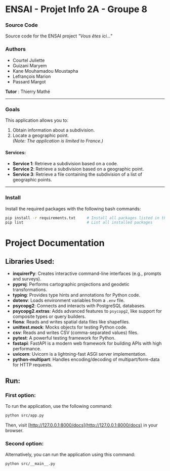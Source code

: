 # **ENSAI - Projet Info 2A - Groupe 8**

### **Source Code**
Source code for the ENSAI project *"Vous êtes ici..."*

### **Authors**
- Courtel Juliette  
- Guizani Maryem  
- Kane Mouhamadou Moustapha  
- Lefrançois Marion
- Passard Margot  

**Tutor** : Thierry Mathé  

---

### **Goals**
This application allows you to:
1. Obtain information about a subdivision.
2. Locate a geographic point.  
*(Note: The application is limited to France.)*

#### **Services:**
- **Service 1**: Retrieve a subdivision based on a code.  
- **Service 2**: Retrieve a subdivision based on a geographic point.  
- **Service 3**: Retrieve a file containing the subdivision of a list of geographic points.  

---

### **Install**
Install the required packages with the following bash commands:

```bash
pip install -r requirements.txt     # Install all packages listed in the file
pip list                            # List all installed packages
```

# Project Documentation

## Libraries Used:

- **inquirerPy**: Creates interactive command-line interfaces (e.g., prompts and surveys).
- **pyproj**: Performs cartographic projections and geodetic transformations.
- **typing**: Provides type hints and annotations for Python code.
- **dotenv**: Loads environment variables from a `.env` file.
- **psycopg2**: Connects and interacts with PostgreSQL databases.
- **psycopg2.extras**: Adds advanced features to `psycopg2`, like support for composite types or query builders.
- **fiona**: Reads and writes spatial data files like shapefiles.
- **unittest.mock**: Mocks objects for testing Python code.
- **csv**: Reads and writes CSV (comma-separated values) files.
- **pytest**: A powerful testing framework for Python.
- **fastapi**: FastAPI is a modern web framework for building APIs with high performance.
- **uvicorn**: Uvicorn is a lightning-fast ASGI server implementation.
- **python-multipart**: Handles encoding/decoding of multipart/form-data for HTTP requests.

## Run:

### First option:
To run the application, use the following command:

```bash
python src/app.py
```

Then, visit [http://127.0.0.1:8000/docs](http://127.0.0.1:8000/docs) in your browser.


### Second option:
Alternatively, you can run the application using this command:
```bash
python src/__main__.py
